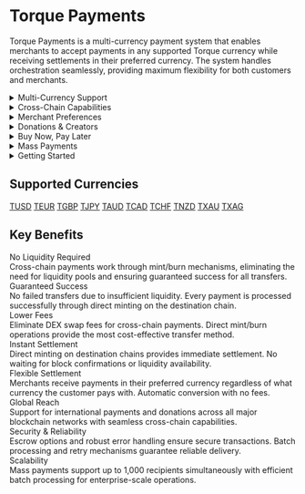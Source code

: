 # Torque Payments

Torque Payments is a multi-currency payment system that enables merchants to accept payments in any supported Torque currency while receiving settlements in their preferred currency. The system handles orchestration seamlessly, providing maximum flexibility for both customers and merchants.

<div class="faq-container">

<details>
<summary>Multi-Currency Support</summary>
<div>
Accept payments in any Torque currency (TUSD, TEUR, TGBP, TJPY, TAUD, TCAD, TCHF, TNZD, TXAU, TXAG) while receiving settlements in your preferred currency. The system automatically handles currency conversion with no additional fees, leveraging the Torque currency ecosystem for seamless cross-chain transfers.
</div>
</details>

<details>
<summary>Cross-Chain Capabilities</summary>
<div>
Seamless cross-chain payments using Torque currencies as Omnichain Fungible Tokens (OFTs). No liquidity pools required. Payments work through mint/burn mechanisms ensuring guaranteed success, lower fees, and instant settlement. Support for all major blockchain networks.
</div>
</details>

<details>
<summary>Merchant Preferences</summary>
<div>
Merchants can set their preferred settlement currency, and the system automatically handles currency conversion. Whether you prefer TUSD, TEUR, or any other Torque currency, payments are processed instantly with your chosen settlement method including instant settlement, batch settlement, or escrow settlement for added security.
</div>
</details>

<details>
<summary>Donations & Creators</summary>
<div>
Comprehensive donation system supporting charities, content creators, and open source projects. Features include anonymous donations, custom messages, cause categorization, and cross-chain donations for international organizations. Perfect for charitable giving and creator support with full transparency and traceability.
</div>
</details>

<!-- <details>
<summary>Payment Types</summary>
<div>
Support for crypto-to-crypto payments, subscription payments, invoice payments, donations, buy now pay later (BNPL) with flexible installment plans, mass payments for bulk payouts to multiple recipients, and cross-chain payments with instant settlement across different blockchains.
</div>
</details> -->

<details>
<summary>Buy Now, Pay Later</summary>
<div>
Flexible BNPL options with configurable down payments and installment schedules including weekly, bi-weekly, monthly, or custom intervals. The system includes automatic late fee calculation, default protection with configurable thresholds, and merchant control over BNPL support enabling or disabling the feature as needed.
</div>
</details>

<details>
<summary>Mass Payments</summary>
<div>
Send payments to up to 1,000 recipients simultaneously with efficient batch processing. Support for contractors, freelancers, sellers, claimants, and employees with multi-currency payouts and global reach through cross-chain support. Robust error handling and retry mechanisms ensure reliable delivery.
</div>
</details>

<details>
<summary>Getting Started</summary>
<div class="faq-reward">
Begin by setting up your merchant account and configuring your preferred settlement currency. Create payment requests specifying the amount, currency, and payment type. For merchants, enable the payment types you want to accept including BNPL and mass payments. The system handles all currency conversion and cross-chain transfers automatically.
</div>
</details>

</div>

## Supported Currencies

<div class="currency-grid">
  <a href="#" class="currency-item">TUSD</a>
  <a href="#" class="currency-item">TEUR</a>
  <a href="#" class="currency-item">TGBP</a>
  <a href="#" class="currency-item">TJPY</a>
  <a href="#" class="currency-item">TAUD</a>
  <a href="#" class="currency-item">TCAD</a>
  <a href="#" class="currency-item">TCHF</a>
  <a href="#" class="currency-item">TNZD</a>
  <a href="#" class="currency-item">TXAU</a>
  <a href="#" class="currency-item">TXAG</a>
</div>

## Key Benefits

<div class="benefits-grid">
  <div class="benefit-item">
    <div class="benefit-title">No Liquidity Required</div>
    <div class="benefit-description">Cross-chain payments work through mint/burn mechanisms, eliminating the need for liquidity pools and ensuring guaranteed success for all transfers.</div>
  </div>
  
  <div class="benefit-item">
    <div class="benefit-title">Guaranteed Success</div>
    <div class="benefit-description">No failed transfers due to insufficient liquidity. Every payment is processed successfully through direct minting on the destination chain.</div>
  </div>
  
  <div class="benefit-item">
    <div class="benefit-title">Lower Fees</div>
    <div class="benefit-description">Eliminate DEX swap fees for cross-chain payments. Direct mint/burn operations provide the most cost-effective transfer method.</div>
  </div>
  
  <div class="benefit-item">
    <div class="benefit-title">Instant Settlement</div>
    <div class="benefit-description">Direct minting on destination chains provides immediate settlement. No waiting for block confirmations or liquidity availability.</div>
  </div>
  
  <div class="benefit-item">
    <div class="benefit-title">Flexible Settlement</div>
    <div class="benefit-description">Merchants receive payments in their preferred currency regardless of what currency the customer pays with. Automatic conversion with no fees.</div>
  </div>
  
  <div class="benefit-item">
    <div class="benefit-title">Global Reach</div>
    <div class="benefit-description">Support for international payments and donations across all major blockchain networks with seamless cross-chain capabilities.</div>
  </div>
  
  <div class="benefit-item">
    <div class="benefit-title">Security & Reliability</div>
    <div class="benefit-description">Escrow options and robust error handling ensure secure transactions. Batch processing and retry mechanisms guarantee reliable delivery.</div>
  </div>
  
  <div class="benefit-item">
    <div class="benefit-title">Scalability</div>
    <div class="benefit-description">Mass payments support up to 1,000 recipients simultaneously with efficient batch processing for enterprise-scale operations.</div>
  </div>
</div> 